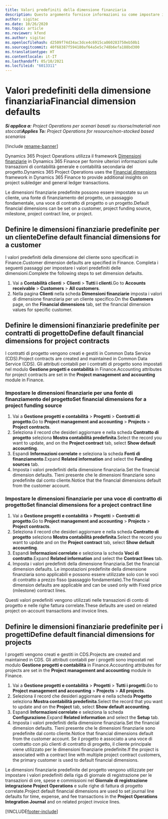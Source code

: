 ```yaml
---
title: Valori predefiniti della dimensione finanziaria
description: Questo argomento fornisce informazioni su come impostare i valori predefiniti della dimensione finanziaria.
author: sigitac
ms.date: 10/26/2020
ms.topic: article
ms.reviewer: kfend
ms.author: sigitac
ms.openlocfilehash: d2509f74d34ac3dce4c6915ca860283750eb50b1
ms.sourcegitcommit: 40f68387f594180af64a5e5c748b6efa188bd300
ms.translationtype: HT
ms.contentlocale: it-IT
ms.lasthandoff: 05/10/2021
ms.locfileid: "6013311"
---
```

# <a name="financial-dimension-defaults"></a><span data-ttu-id="0fbaf-103">Valori predefiniti della dimensione finanziaria</span><span class="sxs-lookup"><span data-stu-id="0fbaf-103">Financial dimension defaults</span></span>

<span data-ttu-id="0fbaf-104">_**Si applica a:** Project Operations per scenari basati su risorse/materiali non stoccati_</span><span class="sxs-lookup"><span data-stu-id="0fbaf-104">_**Applies To:** Project Operations for resource/non-stocked based scenarios_</span></span>

[!include [rename-banner](~/includes/cc-data-platform-banner.md)]

<span data-ttu-id="0fbaf-105">Dynamics 365 Project Operations utilizza il framework [Dimensioni finanziarie](/dynamics365/finance/general-ledger/financial-dimensions) in Dynamics 365 Finance per fornire ulteriori informazioni sulle transazioni di contabilità generale e contabilità secondaria del progetto.</span><span class="sxs-lookup"><span data-stu-id="0fbaf-105">Dynamics 365 Project Operations uses the [Financial dimensions](/dynamics365/finance/general-ledger/financial-dimensions) framework in Dynamics 365 Finance to provide additional insights on project subledger and general ledger transactions.</span></span>

<span data-ttu-id="0fbaf-106">Le dimensioni finanziarie predefinite possono essere impostate su un cliente, una fonte di finanziamento del progetto, un passaggio fondamentale, una voce di contratto di progetto o un progetto.</span><span class="sxs-lookup"><span data-stu-id="0fbaf-106">Default financial dimensions can be set on a customer, project funding source, milestone, project contract line, or project.</span></span>

## <a name="define-default-financial-dimensions-for-a-customer"></a><span data-ttu-id="0fbaf-107">Definire le dimensioni finanziarie predefinite per un cliente</span><span class="sxs-lookup"><span data-stu-id="0fbaf-107">Define default financial dimensions for a customer</span></span>

<span data-ttu-id="0fbaf-108">I valori predefiniti della dimensione del cliente sono specificati in Finance.</span><span class="sxs-lookup"><span data-stu-id="0fbaf-108">Customer dimension defaults are specified in Finance.</span></span> <span data-ttu-id="0fbaf-109">Completa i seguenti passaggi per impostare i valori predefiniti delle dimensioni.</span><span class="sxs-lookup"><span data-stu-id="0fbaf-109">Complete the following steps to set dimension defaults.</span></span>

1. <span data-ttu-id="0fbaf-110">Vai a **Contabilità clienti** > **Clienti** > **Tutti i clienti**.</span><span class="sxs-lookup"><span data-stu-id="0fbaf-110">Go to **Accounts receivable** > **Customers** > **All customers**.</span></span>
2. <span data-ttu-id="0fbaf-111">Nella pagina **Clienti** nella scheda **Dimensioni finanziarie** imposta i valori di dimensione finanziaria per un cliente specifico.</span><span class="sxs-lookup"><span data-stu-id="0fbaf-111">On the **Customers** page, on the **Financial dimensions** tab, set the financial dimension values for specific customer.</span></span>

## <a name="define-default-financial-dimensions-for-project-contracts"></a><span data-ttu-id="0fbaf-112">Definire le dimensioni finanziarie predefinite per contratti di progetto</span><span class="sxs-lookup"><span data-stu-id="0fbaf-112">Define default financial dimensions for project contracts</span></span>

<span data-ttu-id="0fbaf-113">I contratti di progetto vengono creati e gestiti in Common Data Service (CDS).</span><span class="sxs-lookup"><span data-stu-id="0fbaf-113">Project contracts are created and maintained in Common Data Service (CDS).</span></span> <span data-ttu-id="0fbaf-114">Gli attributi contabili per i contratti di progetto sono impostati nel modulo **Gestione progetti e contabilità** in Finance.</span><span class="sxs-lookup"><span data-stu-id="0fbaf-114">Accounting attributes for project contracts are set in the **Project management and accounting** module in Finance.</span></span>

### <a name="set-financial-dimensions-for-a-project-funding-source"></a><span data-ttu-id="0fbaf-115">Impostare le dimensioni finanziarie per una fonte di finanziamento del progetto</span><span class="sxs-lookup"><span data-stu-id="0fbaf-115">Set financial dimensions for a project funding source</span></span>

1. <span data-ttu-id="0fbaf-116">Vai a **Gestione progetti e contabilità** > **Progetti** > **Contratti di progetto**.</span><span class="sxs-lookup"><span data-stu-id="0fbaf-116">Go to **Project management and accounting** > **Projects** > **Project contracts**.</span></span>
2. <span data-ttu-id="0fbaf-117">Seleziona il record che desideri aggiornare e nella scheda **Contratto di progetto** seleziona **Mostra contabilità predefinita**.</span><span class="sxs-lookup"><span data-stu-id="0fbaf-117">Select the record you want to update, and on the **Project contract** tab, select **Show default accounting**.</span></span>
3. <span data-ttu-id="0fbaf-118">Espandi **Informazioni correlate** e seleziona la scheda **Fonti di finanziamento**.</span><span class="sxs-lookup"><span data-stu-id="0fbaf-118">Expand **Related information** and select the **Funding sources** tab.</span></span>
4. <span data-ttu-id="0fbaf-119">Imposta i valori predefiniti della dimensione finanziaria.</span><span class="sxs-lookup"><span data-stu-id="0fbaf-119">Set the financial dimension defaults.</span></span> <span data-ttu-id="0fbaf-120">Tieni presente che le dimensioni finanziarie sono predefinite dal conto cliente.</span><span class="sxs-lookup"><span data-stu-id="0fbaf-120">Notice that the financial dimensions default from the customer account.</span></span>

### <a name="set-financial-dimensions-for-a-project-contract-line"></a><span data-ttu-id="0fbaf-121">Impostare le dimensioni finanziarie per una voce di contratto di progetto</span><span class="sxs-lookup"><span data-stu-id="0fbaf-121">Set financial dimensions for a project contract line</span></span>

1. <span data-ttu-id="0fbaf-122">Vai a **Gestione progetti e contabilità** > **Progetti** > **Contratti di progetto**.</span><span class="sxs-lookup"><span data-stu-id="0fbaf-122">Go to **Project management and accounting** > **Projects** > **Project contracts**.</span></span>
2. <span data-ttu-id="0fbaf-123">Seleziona il record che desideri aggiornare e nella scheda **Contratto di progetto** seleziona **Mostra contabilità predefinita**.</span><span class="sxs-lookup"><span data-stu-id="0fbaf-123">Select the record you want to update and on the **Project contract** tab, select **Show default accounting**.</span></span>
3. <span data-ttu-id="0fbaf-124">Espandi **Informazioni correlate** e seleziona la scheda **Voci di contratto**.</span><span class="sxs-lookup"><span data-stu-id="0fbaf-124">Expand **Related information** and select the **Contract lines** tab.</span></span>
4. <span data-ttu-id="0fbaf-125">Imposta i valori predefiniti della dimensione finanziaria.</span><span class="sxs-lookup"><span data-stu-id="0fbaf-125">Set the financial dimension defaults.</span></span> <span data-ttu-id="0fbaf-126">Le impostazioni predefinite della dimensione finanziaria sono applicabili e possono essere utilizzate solo con le voci di contratto a prezzo fisso (passaggio fondamentale).</span><span class="sxs-lookup"><span data-stu-id="0fbaf-126">The financial dimension defaults are applicable and can be used only with Fixed price (milestone) contract lines.</span></span>

<span data-ttu-id="0fbaf-127">Questi valori predefiniti vengono utilizzati nelle transazioni di conto di progetto e nelle righe fattura correlate.</span><span class="sxs-lookup"><span data-stu-id="0fbaf-127">These defaults are used on related project on-account transactions and invoice lines.</span></span>

## <a name="define-default-financial-dimensions-for-projects"></a><span data-ttu-id="0fbaf-128">Definire le dimensioni finanziarie predefinite per i progetti</span><span class="sxs-lookup"><span data-stu-id="0fbaf-128">Define default financial dimensions for projects</span></span>

<span data-ttu-id="0fbaf-129">I progetti vengono creati e gestiti in CDS.</span><span class="sxs-lookup"><span data-stu-id="0fbaf-129">Projects are created and maintained in CDS.</span></span> <span data-ttu-id="0fbaf-130">Gli attributi contabili per i progetti sono impostati nel modulo **Gestione progetti e contabilità** in Finance.</span><span class="sxs-lookup"><span data-stu-id="0fbaf-130">Accounting attributes for projects are set in the **Project management and accounting** module in Finance.</span></span>

1. <span data-ttu-id="0fbaf-131">Vai a **Gestione progetti e contabilità** > **Progetti** > **Tutti i progetti**.</span><span class="sxs-lookup"><span data-stu-id="0fbaf-131">Go to **Project management and accounting** > **Projects** > **All projects**.</span></span>
2. <span data-ttu-id="0fbaf-132">Seleziona il record che desideri aggiornare e nella scheda **Progetto** seleziona **Mostra contabilità predefinita**.</span><span class="sxs-lookup"><span data-stu-id="0fbaf-132">Select the record that you want to update and on the **Project** tab, select **Show default accounting**.</span></span>
3. <span data-ttu-id="0fbaf-133">Espandi **Informazioni correlate** e seleziona la scheda **Configurazione**.</span><span class="sxs-lookup"><span data-stu-id="0fbaf-133">Expand **Related information** and select the **Setup** tab.</span></span>
4. <span data-ttu-id="0fbaf-134">Imposta i valori predefiniti della dimensione finanziaria.</span><span class="sxs-lookup"><span data-stu-id="0fbaf-134">Set the financial dimension defaults.</span></span> <span data-ttu-id="0fbaf-135">Tieni presente che le dimensioni finanziarie sono predefinite dal conto cliente.</span><span class="sxs-lookup"><span data-stu-id="0fbaf-135">Notice that financial dimensions default from the customer account.</span></span> <span data-ttu-id="0fbaf-136">Se il progetto è associato a una voce di contratto con più clienti di contratto di progetto, il cliente principale viene utilizzato per le dimensioni finanziarie predefinite.</span><span class="sxs-lookup"><span data-stu-id="0fbaf-136">If the project is associated with a contract line with multiple project contract customers, the primary customer is used to default financial dimensions.</span></span>

<span data-ttu-id="0fbaf-137">Le dimensioni finanziarie predefinite del progetto vengono utilizzate per impostare i valori predefiniti della riga di giornale di registrazione per le transazioni di ore, spese e commissioni nel **Giornale di registrazione integrazione Project Operations** e sulle righe di fattura di progetto correlate.</span><span class="sxs-lookup"><span data-stu-id="0fbaf-137">Project default financial dimensions are used to set journal line defaults for time, expense, and fee transactions in the **Project Operations Integration Journal** and on related project invoice lines.</span></span>


[!INCLUDE[footer-include](../includes/footer-banner.md)]